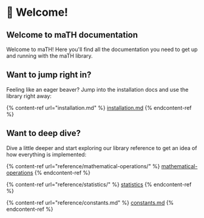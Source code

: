 # 👋 Welcome!

## Welcome to maTH documentation

Welcome to maTH! Here you'll find all the documentation you need to get up and running with the maTH library.

## Want to jump right in?

Feeling like an eager beaver? Jump into the installation docs and use the library right away:

{% content-ref url="installation.md" %}
[installation.md](installation.md)
{% endcontent-ref %}

## Want to deep dive?

Dive a little deeper and start exploring our library reference to get an idea of how everything is implemented:

{% content-ref url="reference/mathematical-operations/" %}
[mathematical-operations](reference/mathematical-operations/)
{% endcontent-ref %}

{% content-ref url="reference/statistics/" %}
[statistics](reference/statistics/)
{% endcontent-ref %}

{% content-ref url="reference/constants.md" %}
[constants.md](reference/constants.md)
{% endcontent-ref %}
